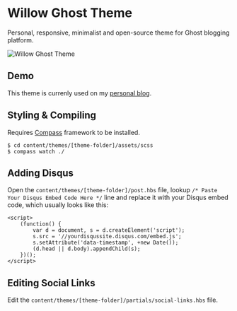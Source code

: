 # Willow Ghost Theme
Personal, responsive, minimalist and open-source theme for Ghost blogging platform.

![Willow Ghost Theme](http://i.imgur.com/gGNeWzG.png)

## Demo
This theme is currenly used on my [personal blog](https://raivis.com/).

## Styling & Compiling

Requires [Compass](http://compass-style.org/) framework to be installed.

    $ cd content/themes/[theme-folder]/assets/scss
    $ compass watch ./
    
## Adding Disqus

Open the `content/themes/[theme-folder]/post.hbs` file, 
lookup `/* Paste Your Disqus Embed Code Here */` 
line and replace it with your Disqus embed code, which usually looks like this:

    <script>
        (function() {
            var d = document, s = d.createElement('script');
            s.src = '//yourdisqussite.disqus.com/embed.js';
            s.setAttribute('data-timestamp', +new Date());
            (d.head || d.body).appendChild(s);
        })();
    </script>

## Editing Social Links

Edit the `content/themes/[theme-folder]/partials/social-links.hbs` file.
